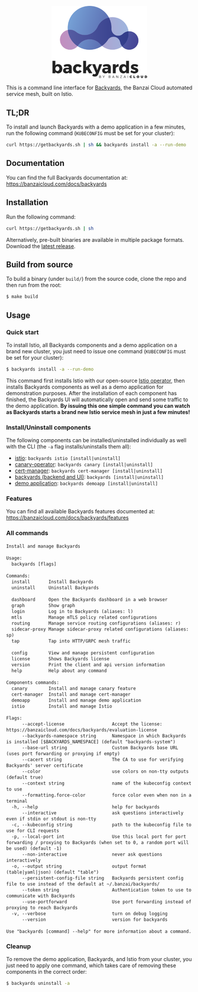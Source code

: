 <p align="center"><img src="docs/img/backyards-logo.svg" width="260"></p>

This is a command line interface for [Backyards](https://banzaicloud.com/blog/backyards-release-1-0/), the Banzai Cloud automated service mesh, built on Istio.

## TL;DR

To install and launch Backyards with a demo application in a few minutes, run the following command (`KUBECONFIG` must be set for your cluster):

```bash
curl https://getbackyards.sh | sh && backyards install -a --run-demo
```

## Documentation

You can find the full Backyards documentation at: https://banzaicloud.com/docs/backyards

## Installation

Run the following command:

```bash
curl https://getbackyards.sh | sh
```

Alternatively, pre-built binaries are available in multiple package formats. Download the [latest release](https://github.com/banzaicloud/backyards-cli/releases).

## Build from source

To build a binary (under `build/`) from the source code, clone the repo and then run from the root:

```bash
$ make build
```

## Usage

### Quick start

To install Istio, all Backyards components and a demo application on a brand new cluster, you just need to issue one command (`KUBECONFIG` must be set for your cluster):

```bash
$ backyards install -a --run-demo
```

This command first installs Istio with our open-source [Istio operator](https://github.com/banzaicloud/istio-operator), then installs Backyards components as well as a demo application for demonstration purposes. After the installation of each component has finished, the Backyards UI will automatically open and send some traffic to the demo application. **By issuing this one simple command you can watch as Backyards starts a brand new Istio service mesh in just a few minutes!**

### Install/Uninstall components

The following components can be installed/uninstalled individually as well with the CLI (the `-a` flag installs/uninstalls them all):

- [istio](cmd/docs/backyards_istio.md): `backyards istio [install|uninstall]`
- [canary-operator](cmd/docs/backyards_canary.md): `backyards canary [install|uninstall]`
- [cert-manager](cmd/docs/backyards_cert-manager.md): `backyards cert-manager [install|uninstall]`
- [backyards (backend and UI)](cmd/docs/backyards.md): `backyards [install|uninstall]`
- [demo application](cmd/docs/backyards_demoapp.md): `backyards demoapp [install|uninstall]`

### Features

You can find all available Backyards features documented at: https://banzaicloud.com/docs/backyards/features

### All commands

```text
Install and manage Backyards

Usage:
  backyards [flags]

Commands:
  install       Install Backyards
  uninstall     Uninstall Backyards

  dashboard     Open the Backyards dashboard in a web browser
  graph         Show graph
  login         Log in to Backyards (aliases: l)
  mtls          Manage mTLS policy related configurations
  routing       Manage service routing configurations (aliases: r)
  sidecar-proxy Manage sidecar-proxy related configurations (aliases: sp)
  tap           Tap into HTTP/GRPC mesh traffic

  config        View and manage persistent configuration
  license       Shows Backyards license
  version       Print the client and api version information
  help          Help about any command

Components commands:
  canary        Install and manage canary feature
  cert-manager  Install and manage cert-manager
  demoapp       Install and manage demo application
  istio         Install and manage Istio

Flags:
      --accept-license                  Accept the license: https://banzaicloud.com/docs/backyards/evaluation-license
      --backyards-namespace string      Namespace in which Backyards is installed [$BACKYARDS_NAMESPACE] (default "backyards-system")
      --base-url string                 Custom Backyards base URL (uses port forwarding or proxying if empty)
      --cacert string                   The CA to use for verifying Backyards' server certificate
      --color                           use colors on non-tty outputs (default true)
      --context string                  name of the kubeconfig context to use
      --formatting.force-color          force color even when non in a terminal
  -h, --help                            help for backyards
      --interactive                     ask questions interactively even if stdin or stdout is non-tty
  -c, --kubeconfig string               path to the kubeconfig file to use for CLI requests
  -p, --local-port int                  Use this local port for port forwarding / proxying to Backyards (when set to 0, a random port will be used) (default -1)
      --non-interactive                 never ask questions interactively
  -o, --output string                   output format (table|yaml|json) (default "table")
      --persistent-config-file string   Backyards persistent config file to use instead of the default at ~/.banzai/backyards/
      --token string                    Authentication token to use to communicate with Backyards
      --use-portforward                 Use port forwarding instead of proxying to reach Backyards
  -v, --verbose                         turn on debug logging
      --version                         version for backyards

Use "backyards [command] --help" for more information about a command.
```

### Cleanup

To remove the demo application, Backyards, and Istio from your cluster, you just need to apply one command, which takes care of removing these components in the correct order:

```bash
$ backyards uninstall -a
```
